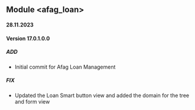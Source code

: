 ## Module <afag_loan>

#### 28.11.2023
#### Version 17.0.1.0.0
##### ADD

- Initial commit for Afag Loan Management

##### FIX 

- Updated the Loan Smart button view and added the domain for the tree and form view